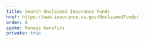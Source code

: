 ```yaml
---
title: Search Unclaimed Insurance Funds
href: https://www.insurance.va.gov/UnclaimedFunds/
order: 8
spoke: Manage benefits
private: true
---
```

